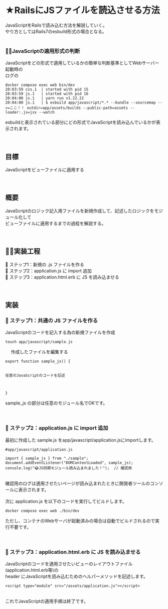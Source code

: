 # ★RailsにJSファイルを読込させる方法
JavaScriptをRailsで読み込む方法を解説していく。<br>
やり方としてはRails7のesbuild形式の場合となる。<br>
<br>
### 🐻‍❄️JavaScriptの適用形式の判断
JavaScriptをどの形式で適用しているかの簡単な判断基準としてWebサーバー起動時の<br>
ログの<br>
```
docker compose exec web bin/dev
20:03:59 css.1  | started with pid 15
20:03:59 js.1   | started with pid 16
20:04:00 js.1   | yarn run v1.22.22
20:04:00 js.1   | $ esbuild app/javascript/*.* --bundle --sourcemap -- <=ここ！！ outdir=app/assets/builds --public-path=assets --loader:.js=jsx --watch
```
esbuildと表示されている部分にどの形式でJavaScriptを読み込んでいるかが表示されます。<br>
<br>
<br>
## 目標
JavaScriptをビューファイルに適用する<br>
<br>
<br>
## 概要
JavaScriptのロジック記入用ファイルを新規作成して、記述したロジックをモジュール化して<br>
ビューファイルに適用するまでの過程を解説する。<br>
<br>
<br>
## 🐻‍❄️実装工程
🌱 ステップ1：新規の .js ファイルを作る<br>
🌱 ステップ2：application.js に import 追加<br>
🌱 ステップ3：application.html.erb に JS を読み込ませる<br>
<br>
<br>
## 実装
### 🌱 ステップ1：共通の JS ファイルを作る
JavaScriptのコードを記入する為の新規ファイルを作成<br>
```
touch app/javascript/sample.js
```
　
作成したファイルを編集する<br>
```
export function sample_js() {


任意のJavaScriptのコードを記述



}
```
sample_js の部分は任意のモジュール名でOKです。<br>
<br>
<br>
### 🌱 ステップ2：application.js に import 追加
最初に作成した sample.js をapp/javascript/application.jsにimportします。<br>
```
#app/javascript/application.js

import { sample_js } from "./sample";
document.addEventListener("DOMContentLoaded", sample_js);
console.log("😂JS同期モジュール読み込まれました！");  // 確認用
```
<br>
確認用のログは適用させたいページが読み込まれたときに開発者ツールのコンソールに表示されます。<br>
<br>
次に application.js を以下のコードを実行してビルドします。<br>

```
docker compose exec web ./bin/dev
```
ただし、コンテナのWebサーバが起動済みの場合は自動でビルドされるので実行不要です。<br>
<br>
<br>
### 🌱 ステップ3：application.html.erb に JS を読み込ませる
JavaScriptのコードを適用させたいビューのレイアウトファイル(application.html.erb等)の<br>
header にJavaScriptを読み込むためのヘルパーメソッドを記述します。<br>
```
<script type="module" src="/assets/application.js"></script>
```
<br>
これでJavaScriptの適用手順は終了です。<br>
